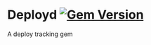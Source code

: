 # Deployd [![Gem Version](https://badge.fury.io/rb/deployd.png)](http://badge.fury.io/rb/deployd)
A deploy tracking gem

